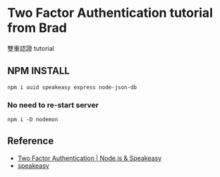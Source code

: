 # Two Factor Authentication tutorial from Brad

雙重認證 tutorial

## NPM INSTALL

`npm i uuid speakeasy express node-json-db`

### No need to re-start server

`npm i -D nodemon`

## Reference

+ [Two Factor Authentication | Node.js & Speakeasy](https://youtu.be/KQya9i6czhM)
+ [speakeasy](https://github.com/speakeasyjs/speakeasy)